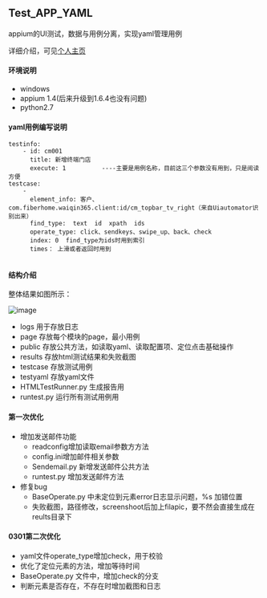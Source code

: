 ## Test_APP_YAML
appium的UI测试，数据与用例分离，实现yaml管理用例  

详细介绍，可见[个人主页](https://www.jianshu.com/p/00aff8435a92)

#### 环境说明
- windows
- appium 1.4(后来升级到1.6.4也没有问题)
- python2.7

#### yaml用例编写说明
````
testinfo:
    - id: cm001   
      title: 新增终端门店
      execute: 1          ----主要是用例名称，目前这三个参数没有用到，只是阅读方便
testcase:
    -
      element_info: 客户、com.fiberhome.waiqin365.client:id/cm_topbar_tv_right（来自Uiautomator识别出来）
      find_type:  text  id  xpath  ids
      operate_type: click、sendkeys、swipe_up、back、check        
      index: 0  find_type为ids时用到索引
      times： 上滑或者返回时用到
           
 ````          
#### 结构介绍
整体结果如图所示：

![image](https://github.com/NJ-zero/Test_APP_YAML/raw/master/framework.png)

- logs 用于存放日志
- page 存放每个模块的page，最小用例
- public 存放公共方法，如读取yaml、读取配置项、定位点击基础操作
- results 存放html测试结果和失败截图
- testcase 存放测试用例
- testyaml 存放yaml文件
- HTMLTestRunner.py 生成报告用
- runtest.py 运行所有测试用例用

#### 第一次优化
- 增加发送邮件功能
    - readconfig增加读取email参数方方法
    - config.ini增加邮件相关参数
    - Sendemail.py  新增发送邮件公共方法
    - runtest.py 增加发送邮件方法
- 修复bug
    - BaseOperate.py 中未定位到元素error日志显示问题，%s 加错位置
    - 失败截图，路径修改，screenshoot后加上filapic，要不然会直接生成在reults目录下
#### 0301第二次优化
- yaml文件operate_type增加check，用于校验
- 优化了定位元素的方法，增加等待时间
- BaseOperate.py 文件中，增加check的分支
- 判断元素是否存在，不存在时增加截图和日志
